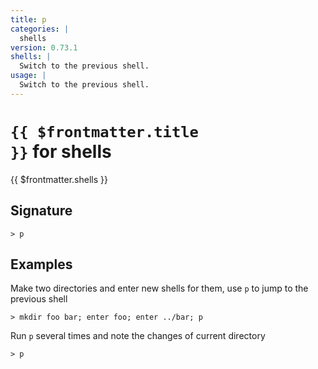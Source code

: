 ```yaml
---
title: p
categories: |
  shells
version: 0.73.1
shells: |
  Switch to the previous shell.
usage: |
  Switch to the previous shell.
---
```


# <code>{{ $frontmatter.title }}</code> for shells

<div class='command-title'>{{ $frontmatter.shells }}</div>

## Signature

```> p ```

## Examples

Make two directories and enter new shells for them, use `p` to jump to the previous shell
```shell
> mkdir foo bar; enter foo; enter ../bar; p
```

Run `p` several times and note the changes of current directory
```shell
> p
```
